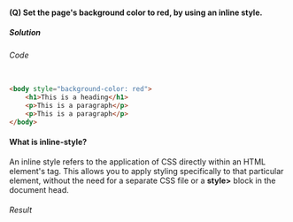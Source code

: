 #### (Q) Set the page's background color to red, by using an inline style.

<h5>Solution</h5>

###### Code

```HTML

<body style="background-color: red">
    <h1>This is a heading</h1>
    <p>This is a paragraph</p>
    <p>This is a paragraph</p>
</body>

```

#### What is inline-style?

An inline style refers to the application of CSS directly within an HTML element's tag. This allows you to apply styling specifically to that particular element, without the need for a separate CSS file or a **style>** block in the document head.

###### Result

